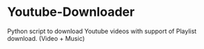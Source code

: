 # Youtube-Downloader
Python script to download Youtube videos with support of Playlist download. (Video + Music)
